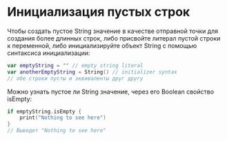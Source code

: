 # Инициализация пустых строк
Чтобы создать пустое String значение в качестве отправной точки для создания более длинных строк, либо присвойте литерал пустой строки к переменной, либо инициализируйте объект String c помощью синтаксиса инициализации:

```swift
var emptyString = "" // empty string literal
var anotherEmptyString = String() // initializer syntax
// обе строки пусты и эквиваленты друг другу
```

Можно узнать пустое ли String значение, через его Boolean свойство isEmpty:

```swift
if emptyString.isEmpty {
    print("Nothing to see here")
}
// Выведет "Nothing to see here"
```
